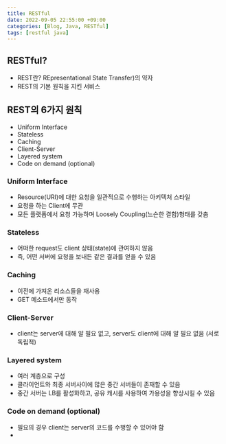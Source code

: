 ```yaml
---
title: RESTful
date: 2022-09-05 22:55:00 +09:00
categories: [Blog, Java, RESTful]
tags: [restful java]
---
```


## RESTful?

- REST란? REpresentational State Transfer)의 약자
- REST의 기본 원칙을 지킨 서비스

## REST의 6가지 원칙

- Uniform Interface
- Stateless
- Caching
- Client-Server
- Layered system
- Code on demand (optional)

### Uniform Interface

- Resource(URI)에 대한 요청을 일관적으로 수행하는 아키텍처 스타일
- 요청을 하는 Client에 무관
- 모든 플랫폼에서 요청 가능하며 Loosely Coupling(느슨한 결합)형태를 갖춤

### Stateless

- 어떠한 request도 client 상태(state)에 관여하지 않음
- 즉, 어떤 서버에 요청을 보내든 같은 결과를 얻을 수 있음

### Caching

- 이전에 가져온 리소스들을 재사용
- GET 메소드에서만 동작

### Client-Server

- client는 server에 대해 알 필요 없고, server도 client에 대해 알 필요 없음 (서로 독립적)

### Layered system

- 여러 계층으로 구성
- 클라이언트와 최종 서버사이에 많은 중간 서버들이 존재할 수 있음
- 중간 서버는 LB를 활성화하고, 공유 캐시를 사용하여 가용성을 향상시킬 수 있음

### Code on demand (optional)

- 필요의 경우 client는 server의 코드를 수행할 수 있어야 함
- 